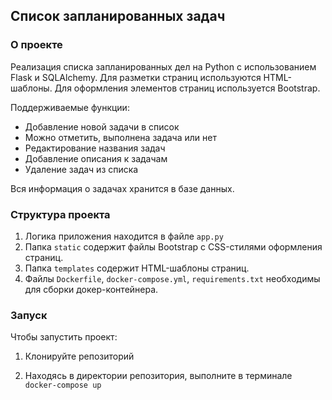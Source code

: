 ## Список запланированных задач

### О проекте
Реализация списка запланированных дел на Python с использованием Flask и SQLAlchemy. Для разметки страниц используются HTML-шаблоны. Для оформления элементов страниц используется Bootstrap.

Поддерживаемые функции:

- Добавление новой задачи в список
- Можно отметить, выполнена задача или нет
- Редактирование названия задач
- Добавление описания к задачам
- Удаление задач из списка

Вся информация о задачах хранится в базе данных.

### Структура проекта

1. Логика приложения находится в файле `app.py`
2. Папка `static` содержит файлы Bootstrap с CSS-стилями оформления страниц.
3. Папка `templates` содержит HTML-шаблоны страниц.
4. Файлы `Dockerfile`, `docker-compose.yml`, `requirements.txt` необходимы для сборки докер-контейнера.

### Запуск

Чтобы запустить проект:

1. Клонируйте репозиторий

2. Находясь в директории репозитория, выполните в терминале `docker-compose up`
